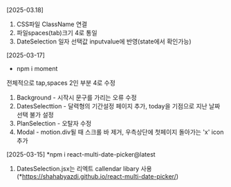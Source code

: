 [2025-03.18]
1) CSS파일 ClassName 연결
2) 파일spaces(tab)크기 4로 통일
3) DateSelection 일자 선택값 inputvalue에 반영(state에서 확인가능)

[2025-03-17]
* npm i moment

전체적으로 tap,spaces 2인 부분 4로 수정
1) Background - 시작시 문구를 가리는 오류 수정
2) DatesSelecttion - 달력형의 기간설정 페이지 추가, today을 기점으로 지난 날짜 선택 불가 설정
3) PlanSelection - 오탈자 수정
4) Modal - motion.div될 때 스크롤 바 제거, 우측상단에 첫페이지 돌아가는 'x' icon 추가


[2025-03-15]
*npm i react-multi-date-picker@latest

1) DatesSelection.jsx는 리엑트 callendar libary 사용 (*https://shahabyazdi.github.io/react-multi-date-picker/)
